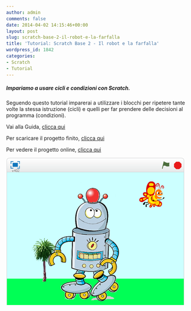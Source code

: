 ```yaml
---
author: admin
comments: false
date: 2014-04-02 14:15:46+00:00
layout: post
slug: scratch-base-2-il-robot-e-la-farfalla
title: 'Tutorial: Scratch Base 2 - Il robot e la farfalla'
wordpress_id: 1842
categories:
- Scratch
- Tutorial
---
```


##### Impariamo a usare cicli e condizioni con Scratch.


Seguendo questo tutorial imparerai a utilizzare i blocchi per ripetere tante volte la stessa istruzione (cicli) e quelli per far prendere delle decisioni al programma (condizioni).

Vai alla Guida, <a href="https://drive.google.com/file/d/0B2acWmxEoKDkWF9JZ1o3eXVoOXM/edit?usp=sharing" target="new">clicca qui</a>

Per scaricare il progetto finito, <a href="https://drive.google.com/file/d/0B2acWmxEoKDkWXNQbG9IT1MwMGs/edit?usp=sharing" target="new">clicca qui</a>

Per vedere il progetto online, <a href="http://scratch.mit.edu/projects/17838403/" target="new">clicca qui</a>



![SC_PB_S2_robot_e_farfalla](/assets/uploads/2014/04/SC_PB_S2_robot_e_farfalla.png)
